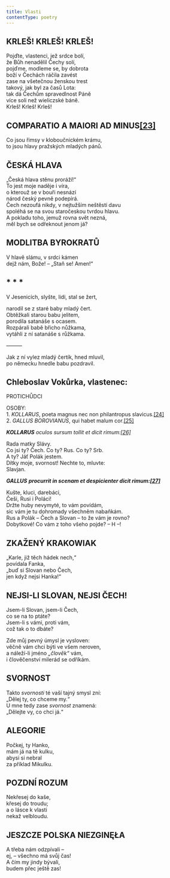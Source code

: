 ```yaml
---
title: Vlasti
contentType: poetry
---
```


<section>

## KRLEŠ! KRLEŠ! KRLEŠ!

Pojďte, vlastenci, jež srdce bolí,  
že Bůh nenadělil Čechy solí,  
pojďme, modleme se, by dobrota  
boží v Čechách ráčila zavést  
zase na všetečnou ženskou trest  
takový, jak byl za časů Lota:  
tak dá Čechům spravedlnost Páně  
více soli než wieliczské báně.  
Krleš! Krleš! Krleš!

## COMPARATIO A MAIORI AD MINUS[**\[23\]**](./resources/undefined)

Co jsou řimsy v kloboučnickém krámu,  
to jsou hlavy pražských mladých pánů.

## ČESKÁ HLAVA

„Česká hlava stěnu proráží!“  
To jest moje naděje i víra,  
o kterouž se v bouři nesnází  
národ český pevně podepírá.  
Čech nezoufá nikdy, v nejtužším neštěstí davu  
spoléhá se na svou staročeskou tvrdou hlavu.  
A pokladu toho, jemuž rovna svět nezná,  
měl bych se odřeknout jenom já?

## MODLITBA BYROKRATŮ

V hlavě slámu, v srdci kámen  
dejž nám, Bože! – „Staň se! Amen!“

## \* \* \*

V Jesenicích, slyšte, lidi, stal se žert,

narodil se z staré baby mladý čert.  
Obtěžkali starou babu jelitem,  
porodila satanáše s ocasem.  
Rozpárali babě břicho nůžkama,  
vytáhli z ní satanáše s růžkama.

———

Jak z ní vylez mladý čertík, hned mluvil,  
po německu hnedle babu pozdravil.

## Chleboslav Vokůrka, vlastenec:  
PROTICHŮDCI

OSOBY:  
1\. _KOLLARUS_, poeta magnus nec non philantropus slavicus.[\[24\]](./resources/undefined)  
2. _GALLUS BOROVIANUS_, qui habet malum cor.[\[25\]](./resources/undefined)

_**KOLLARUS** oculos sursum tollit et dicit rimum:[\[26\]](./resources/undefined)_

Rada matky Slávy.  
Co jsi ty? Čech. Co ty? Rus. Co ty? Srb.  
A ty? Jáť Polák jestem.  
Dítky moje, svornost! Nechte to, mluvte:  
Slavjan.

_**GALLUS** **procurrit in scenam et despicienter dicit rimum:[\[27\]](./resources/undefined)**_

Kušte, kluci, darebáci,  
Češi, Rusi i Poláci!  
Držte huby nevymyté, to vám povídám,  
sic vám je tu dohromady všechněm nabaňkám.  
Rus a Polák – Čech a Slovan – to že vám je rovno?  
Dobytkové! Co vám z toho všeho pojde? – H –!

## ZKAŽENÝ KRAKOWIAK

„Karle, již těch hádek nech,“  
povídala Fanka,  
„buď si Slovan nebo Čech,  
jen když nejsi Hanka!“

## NEJSI-LI SLOVAN, NEJSI ČECH!

Jsem-li Slovan, jsem-li Čech,  
co se na to ptáte?  
Jsem-li s vámi, proti vám,  
což tak o to dbáte?

Zde můj pevný úmysl je vysloven:  
věčně vám chci býti ve všem neroven,  
a náleží-li jméno _„člověk“_ vám,  
i člověčenství milerád se odříkám.

## SVORNOST

Takto _svornosti_ té vaší tajný smysl zní:  
„Dělej ty, co chceme my.“  
U mne tedy zase _svornost_ znamená:  
„Dělejte vy, co chci já.“

## ALEGORIE

Počkej, ty Hanko,  
mám já na tě kulku,  
abysi si nebral  
za příklad Mikulku.

## POZDNÍ ROZUM

Nekřesej do kaše,  
křesej do troudu;  
a o lásce k vlasti  
nekaž velbloudu.

## JESZCZE POLSKA NIEZGINĘŁA

A třeba nám odzpívali –  
ej, – všechno má svůj čas!  
A čím my jindy bývali,  
budem přec ještě zas!

</section>
